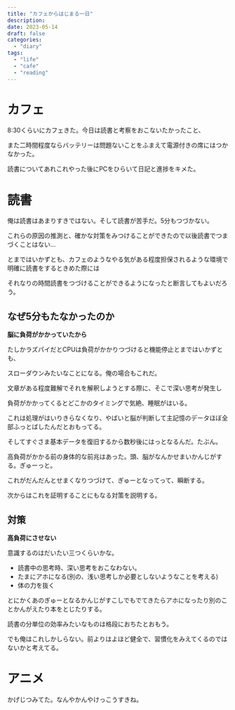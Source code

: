 ```yaml
---
title: "カフェからはじまる一日"
description:
date: 2023-05-14
draft: false
categories:
  - "diary"
tags:
  - "life"
  - "cafe"
  - "reading"
---
```


# カフェ

8:30くらいにカフェきた。今日は読書と考察をおこないたかったこと、

また二時間程度ならバッテリーは問題ないことをふまえて電源付きの席にはつかなかった。

読書についてあれこれやった後にPCをひらいて日記と進捗をキメた。

# 読書

俺は読書はあまりすきではない。そして読書が苦手だ。5分もつづかない。

これらの原因の推測と、確かな対策をみつけることができたので以後読書でつまづくことはない...

とまではいかずとも、カフェのようなやる気がある程度担保されるような環境で明確に読書をするときめた際には

それなりの時間読書をつづけることができるようになったと断言してもよいだろう。

## なぜ5分もたなかったのか

**脳に負荷がかかっていたから**

たしかラズパイだとCPUは負荷がかかりつづけると機能停止とまではいかずとも、

スローダウンみたいなことになる。俺の場合もこれだ。

文章がある程度難解でそれを解釈しようとする際に、そこで深い思考が発生し

負荷がかかってくるとどこかのタイミングで気絶、睡眠がはいる。

これは処理がはいりきらなくなり、やばいと脳が判断して主記憶のデータほぼ全部ふっとばしたんだとおもってる。

そしてすぐさま基本データを復旧するから数秒後にはっとなるんだ。たぶん。

高負荷がかかる前の身体的な前兆はあった。頭、脳がなんかせまいかんじがする。ぎゅーっと。

これがだんだんとせまくなりつづけて、ぎゅーとなってって、瞬断する。

次からはこれを証明することにもなる対策を説明する。

## 対策

**高負荷にさせない**

意識するのはだいたい三つくらいかな。

* 読書中の思考時、深い思考をおこなわない。
* たまにアホになる(別の、浅い思考しか必要としないようなことを考える)
* 体の力を抜く

とにかくあのぎゅーとなるかんじがすこしでもでてきたらアホになったり別のことかんがえたり本をとじたりする。

読書の分単位の効率みたいなものは格段におちたとおもう。

でも俺はこれしかしらない。前よりはよほど健全で、習慣化をみえてくるのではないかと考えてる。

# アニメ

かげじつみてた。なんやかんやけっこうすきね。
